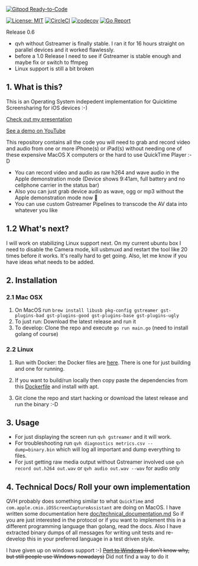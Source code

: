 [![Gitpod Ready-to-Code](https://img.shields.io/badge/Gitpod-Ready--to--Code-blue?logo=gitpod)](https://gitpod.io/#https://github.com/danielpaulus/quicktime_video_hack)

[![License: MIT](https://img.shields.io/badge/License-MIT-yellow.svg)](https://opensource.org/licenses/MIT)
[![CircleCI](https://circleci.com/gh/danielpaulus/quicktime_video_hack.svg?style=svg)](https://circleci.com/gh/danielpaulus/quicktime_video_hack)
[![codecov](https://codecov.io/gh/danielpaulus/quicktime_video_hack/branch/master/graph/badge.svg)](https://codecov.io/gh/danielpaulus/quicktime_video_hack)
[![Go Report](https://goreportcard.com/badge/github.com/danielpaulus/quicktime_video_hack)](https://goreportcard.com/report/github.com/danielpaulus/quicktime_video_hack)

Release 0.6

- qvh without Gstreamer is finally stable. I ran it for 16 hours straight on parallel devices and it worked flawlessly.
- before a 1.0 Release I need to see if Gstreamer is stable enough and maybe fix or switch to ffmpeg
- Linux support is still a bit broken

## 1. What is this?

This is an Operating System indepedent implementation for Quicktime Screensharing for iOS devices :-)

[Check out my presentation](https://danielpaulus.github.io/quicktime_video_hack_presentation)

[See a demo on YouTube](https://youtu.be/8v5f_ybSjHk)

This repository contains all the code you will need to grab and record video and audio from one or more iPhone(s) or iPad(s)
without needing one of these expensive MacOS X computers or the hard to use QuickTime Player :-D

- You can record video and audio as raw h264 and wave audio in the Apple demonstration mode (Device shows 9:41am, full battery and no cellphone carrier in the status bar)
- Also you can just grab device audio as wave, ogg or mp3 without the Apple demonstration mode now 🎉
- You can use custom Gstreamer Pipelines to transcode the AV data into whatever you like

## 1.2 What's next?

I will work on stabilizing Linux support next. On my current ubuntu box I need to disable the Camera mode, kill usbmuxd and restart the tool like 20 times before it works. It's really hard to get going.
Also, let me know if you have ideas what needs to be added.

## 2. Installation

### 2.1 Mac OSX

1. On MacOS run `brew install libusb pkg-config gstreamer gst-plugins-bad gst-plugins-good gst-plugins-base gst-plugins-ugly`
2. To just run: Download the latest release and run it
3. To develop: Clone the repo and execute `go run main.go` (need to install golang of course)

### 2.2 Linux

1. Run with Docker: the Docker files are [here](https://github.com/danielpaulus/quicktime_video_hack/tree/master/docker). There is one for just building and one for running.

2. If you want to build/run locally then copy paste the dependencies from this [Dockerfile](https://github.com/danielpaulus/quicktime_video_hack/blob/master/docker/Dockerfile.debian) and install with apt.
3. Git clone the repo and start hacking or download the latest release and run the binary :-D

## 3. Usage

- For just displaying the screen run `qvh gstreamer` and it will work.
- For troubleshooting run `qvh diagnostics metrics.csv --dump=binary.bin` which will log all important and dump everything to files.
- For just getting raw media output without Gstreamer involved use `qvh record out.h264 out.wav` or `qvh audio out.wav --wav` for audio only

## 4. Technical Docs/ Roll your own implementation

QVH probably does something similar to what `QuickTime` and `com.apple.cmio.iOSScreenCaptureAssistant` are doing on MacOS.
I have written some documentation here [doc/technical_documentation.md](https://github.com/danielpaulus/quicktime_video_hack/blob/master/doc/technical_documentation.md)
So if you are just interested in the protocol or if you want to implement this in a different programming language than golang, read the docs.
Also I have extracted binary dumps of all messages for writing unit tests and re-develop this in your preferred language in a test driven style.

I have given up on windows support :-)
~~[Port to Windows](https://github.com/danielpaulus/quicktime_video_hack/tree/windows/windows) (I don't know why, but still people use Windows nowadays)~~ Did not find a way to do it
